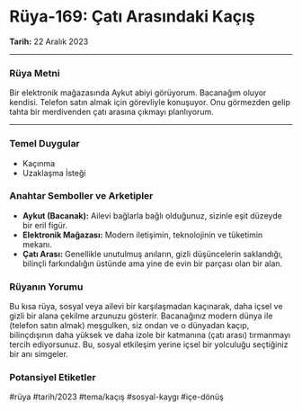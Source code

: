 # Rüya-169: Çatı Arasındaki Kaçış
**Tarih:** 22 Aralık 2023

---
### Rüya Metni
Bir elektronik mağazasında Aykut abiyi görüyorum. Bacanağım oluyor kendisi. Telefon satın almak için görevliyle konuşuyor. Onu görmezden gelip tahta bir merdivenden çatı arasına çıkmayı planlıyorum.

---
### Temel Duygular
* Kaçınma
* Uzaklaşma İsteği

### Anahtar Semboller ve Arketipler
* **Aykut (Bacanak):** Ailevi bağlarla bağlı olduğunuz, sizinle eşit düzeyde bir eril figür.
* **Elektronik Mağazası:** Modern iletişimin, teknolojinin ve tüketimin mekanı.
* **Çatı Arası:** Genellikle unutulmuş anıların, gizli düşüncelerin saklandığı, bilinçli farkındalığın üstünde ama yine de evin bir parçası olan bir alan.

### Rüyanın Yorumu
Bu kısa rüya, sosyal veya ailevi bir karşılaşmadan kaçınarak, daha içsel ve gizli bir alana çekilme arzunuzu gösterir. Bacanağınız modern dünya ile (telefon satın almak) meşgulken, siz ondan ve o dünyadan kaçıp, bilinçdışının daha yüksek ve daha izole bir katmanına (çatı arası) tırmanmayı tercih ediyorsunuz. Bu, sosyal etkileşim yerine içsel bir yolculuğu seçtiğiniz bir anı simgeler.

### Potansiyel Etiketler
#rüya #tarih/2023 #tema/kaçış #sosyal-kaygı #içe-dönüş